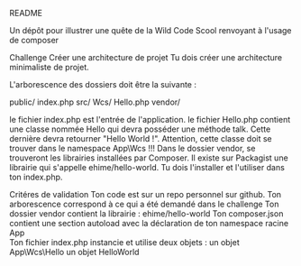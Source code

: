 README

Un dépôt pour illustrer une quête de la Wild Code Scool renvoyant à l'usage de composer

Challenge
Créer une architecture de projet
Tu dois créer une architecture minimaliste de projet.

L'arborescence des dossiers doit être la suivante :

public/
    index.php
src/
    Wcs/
        Hello.php
vendor/

le fichier index.php est l'entrée de l'application.
le fichier Hello.php contient une classe nommée Hello qui devra posséder une méthode talk. Cette dernière devra retourner "Hello World !".
Attention, cette classe doit se trouver dans le namespace App\Wcs !!!
Dans le dossier vendor, se trouveront les librairies installées par Composer. Il existe sur Packagist une librairie qui s'appelle ehime/hello-world. Tu dois l'installer et l'utiliser dans ton index.php.

Critéres de validation
Ton code est sur un repo personnel sur github.
Ton arborescence correspond à ce qui a été demandé dans le challenge
Ton dossier vendor contient la librairie : ehime/hello-world
Ton composer.json contient une section autoload avec la déclaration de ton namespace racine App\
Ton fichier index.php instancie et utilise deux objets :
un objet App\Wcs\Hello
un objet HelloWorld
